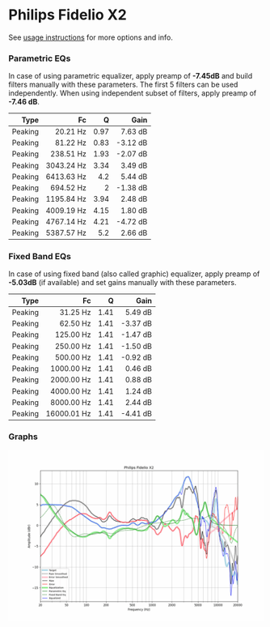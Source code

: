 # Philips Fidelio X2
See [usage instructions](https://github.com/jaakkopasanen/AutoEq#usage) for more options and info.

### Parametric EQs
In case of using parametric equalizer, apply preamp of **-7.45dB** and build filters manually
with these parameters. The first 5 filters can be used independently.
When using independent subset of filters, apply preamp of **-7.46 dB**.

| Type    | Fc         |    Q | Gain     |
|--------:|-----------:|-----:|---------:|
| Peaking | 20.21 Hz   | 0.97 | 7.63 dB  |
| Peaking | 81.22 Hz   | 0.83 | -3.12 dB |
| Peaking | 238.51 Hz  | 1.93 | -2.07 dB |
| Peaking | 3043.24 Hz | 3.34 | 3.49 dB  |
| Peaking | 6413.63 Hz | 4.2  | 5.44 dB  |
| Peaking | 694.52 Hz  | 2    | -1.38 dB |
| Peaking | 1195.84 Hz | 3.94 | 2.48 dB  |
| Peaking | 4009.19 Hz | 4.15 | 1.80 dB  |
| Peaking | 4767.14 Hz | 4.21 | -4.72 dB |
| Peaking | 5387.57 Hz | 5.2  | 2.66 dB  |

### Fixed Band EQs
In case of using fixed band (also called graphic) equalizer, apply preamp of **-5.03dB**
(if available) and set gains manually with these parameters.

| Type    | Fc          |    Q | Gain     |
|--------:|------------:|-----:|---------:|
| Peaking | 31.25 Hz    | 1.41 | 5.49 dB  |
| Peaking | 62.50 Hz    | 1.41 | -3.37 dB |
| Peaking | 125.00 Hz   | 1.41 | -1.47 dB |
| Peaking | 250.00 Hz   | 1.41 | -1.50 dB |
| Peaking | 500.00 Hz   | 1.41 | -0.92 dB |
| Peaking | 1000.00 Hz  | 1.41 | 0.46 dB  |
| Peaking | 2000.00 Hz  | 1.41 | 0.88 dB  |
| Peaking | 4000.00 Hz  | 1.41 | 1.24 dB  |
| Peaking | 8000.00 Hz  | 1.41 | 2.44 dB  |
| Peaking | 16000.01 Hz | 1.41 | -4.41 dB |

### Graphs
![](./Philips%20Fidelio%20X2.png)